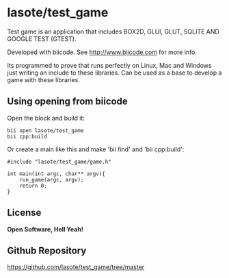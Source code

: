 lasote/test_game
=========

Test game is an application that includes BOX2D, GLUI, GLUT, SQLITE AND GOOGLE TEST (GTEST).

Developed with biicode. See http://www.biicode.com for more info.

Its programmed to prove that runs perfectly on Linux, Mac and Windows just writing an include to these libraries.
Can be used as a base to develop a game with these libraries.

Using opening from biicode
--------------

Open the block and build it:

	bii open lasote/test_game
	bii cpp:build
	

Or create a main like this and make 'bii find' and 'bii cpp:build':


    #include "lasote/test_game/game.h"
    
    int main(int argc, char** argv){
        run_game(argc, argv);
        return 0;
    }

License
----
**Open Software, Hell Yeah!**


Github Repository
----

https://github.com/lasote/test_game/tree/master



